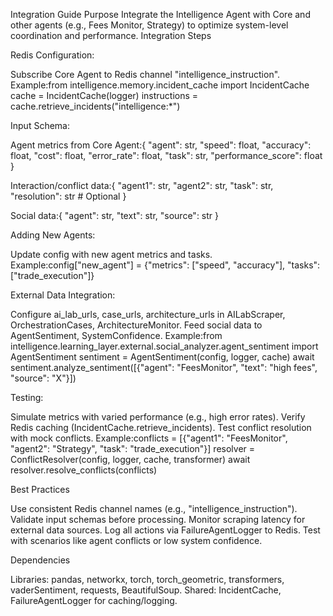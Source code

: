 Integration Guide
Purpose
Integrate the Intelligence Agent with Core and other agents (e.g., Fees Monitor, Strategy) to optimize system-level coordination and performance.
Integration Steps

Redis Configuration:

Subscribe Core Agent to Redis channel "intelligence_instruction".
Example:from intelligence.memory.incident_cache import IncidentCache
cache = IncidentCache(logger)
instructions = cache.retrieve_incidents("intelligence:*")




Input Schema:

Agent metrics from Core Agent:{
  "agent": str,
  "speed": float,
  "accuracy": float,
  "cost": float,
  "error_rate": float,
  "task": str,
  "performance_score": float
}


Interaction/conflict data:{
  "agent1": str,
  "agent2": str,
  "task": str,
  "resolution": str  # Optional
}


Social data:{
  "agent": str,
  "text": str,
  "source": str
}




Adding New Agents:

Update config with new agent metrics and tasks.
Example:config["new_agent"] = {"metrics": ["speed", "accuracy"], "tasks": ["trade_execution"]}




External Data Integration:

Configure ai_lab_urls, case_urls, architecture_urls in AILabScraper, OrchestrationCases, ArchitectureMonitor.
Feed social data to AgentSentiment, SystemConfidence.
Example:from intelligence.learning_layer.external.social_analyzer.agent_sentiment import AgentSentiment
sentiment = AgentSentiment(config, logger, cache)
await sentiment.analyze_sentiment([{"agent": "FeesMonitor", "text": "high fees", "source": "X"}])




Testing:

Simulate metrics with varied performance (e.g., high error rates).
Verify Redis caching (IncidentCache.retrieve_incidents).
Test conflict resolution with mock conflicts.
Example:conflicts = [{"agent1": "FeesMonitor", "agent2": "Strategy", "task": "trade_execution"}]
resolver = ConflictResolver(config, logger, cache, transformer)
await resolver.resolve_conflicts(conflicts)





Best Practices

Use consistent Redis channel names (e.g., "intelligence_instruction").
Validate input schemas before processing.
Monitor scraping latency for external data sources.
Log all actions via FailureAgentLogger to Redis.
Test with scenarios like agent conflicts or low system confidence.

Dependencies

Libraries: pandas, networkx, torch, torch_geometric, transformers, vaderSentiment, requests, BeautifulSoup.
Shared: IncidentCache, FailureAgentLogger for caching/logging.
